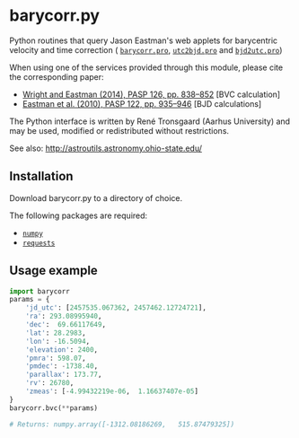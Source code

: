 # barycorr.py

Python routines that query Jason Eastman's web applets for barycentric
velocity and time correction (
[`barycorr.pro`](http://astroutils.astronomy.ohio-state.edu/exofast/pro/exofast/bary/barycorr.pro), 
[`utc2bjd.pro`](http://astroutils.astronomy.ohio-state.edu/time/pro/utc2bjd.pro) and 
[`bjd2utc.pro`](http://astroutils.astronomy.ohio-state.edu/time/pro/bjd2utc.pro))

When using one of the services provided through this module, please cite the
corresponding paper:

- [Wright and Eastman (2014), PASP 126, pp. 838–852](http://adsabs.harvard.edu/abs/2014PASP..126..838W) [BVC calculation]
- [Eastman et al. (2010), PASP 122, pp. 935–946](http://adsabs.harvard.edu/abs/2010PASP..122..935E) [BJD calculations]

The Python interface is written by René Tronsgaard (Aarhus University) and may
be used, modified or redistributed without restrictions.

See also: http://astroutils.astronomy.ohio-state.edu/

## Installation

Download barycorr.py to a directory of choice.

The following packages are required: 
- [`numpy`](http://www.numpy.org/)
- [`requests`](http://python-requests.org)

## Usage example

```python
import barycorr
params = {
    'jd_utc': [2457535.067362, 2457462.12724721],
    'ra': 293.08995940,
    'dec':  69.66117649,
    'lat': 28.2983,
    'lon': -16.5094,
    'elevation': 2400,
    'pmra': 598.07,
    'pmdec': -1738.40,
    'parallax': 173.77,
    'rv': 26780,
    'zmeas': [-4.99432219e-06,  1.16637407e-05]
}
barycorr.bvc(**params)

# Returns: numpy.array([-1312.08186269,   515.87479325])
```
